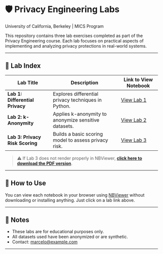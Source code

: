 # 🛡️ Privacy Engineering Labs  
University of California, Berkeley | MICS Program

This repository contains three lab exercises completed as part of the Privacy Engineering course. Each lab focuses on practical aspects of implementing and analyzing privacy protections in real-world systems.

---

## 🔬 Lab Index

| Lab Title                       | Description                                              | Link to View Notebook |
|--------------------------------|----------------------------------------------------------|------------------------|
| **Lab 1: Differential Privacy** | Explores differential privacy techniques in Python.      | [View Lab 1](https://nbviewer.org/github/marcelolunavilar/PrivacyEngineering/blob/main/Lab1%20v1.ipynb)  |
| **Lab 2: k-Anonymity**         | Applies k-anonymity to anonymize sensitive datasets.     | [View Lab 2](https://nbviewer.org/github/marcelolunavilar/PrivacyEngineering/blob/main/Lab2.ipynb) |
| **Lab 3: Privacy Risk Scoring**| Builds a basic scoring model to assess privacy risk.     | [View Lab 3](https://github.com/marcelolunavilar/PrivacyEngineering/blob/main/Lab3.ipynb) |

> ⚠️ If Lab 3 does not render properly in NBViewer, [**click here to download the PDF version**](https://github.com/marcelolunavilar/PrivacyEngineering/blob/main/Lab3-13-Copy_1752971366.pdf).
---

## 📁 How to Use

You can view each notebook in your browser using [NBViewer](https://nbviewer.org/) without downloading or installing anything. Just click on a lab link above.

---

## 📌 Notes

- These labs are for educational purposes only.
- All datasets used have been anonymized or are synthetic.
- Contact: marcelo@example.com

---
